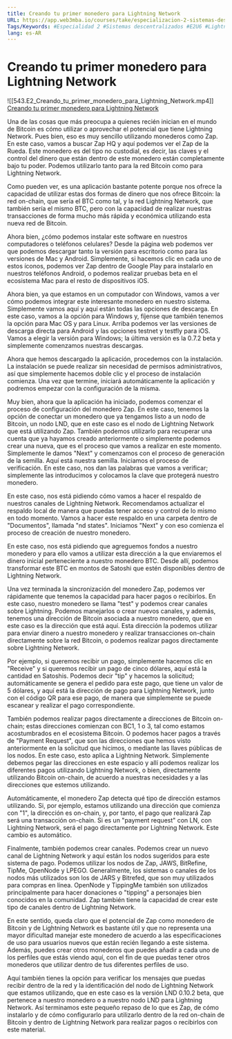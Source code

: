 ```yaml
---
title: Creando tu primer monedero para Lightning Network
URL: https://app.web3mba.io/courses/take/especializacion-2-sistemas-descentralizados/lessons/41082074-creando-tu-primer-monedero-para-lightning-network
Tags/Keywords: #Especialidad 2 #Sistemas descentralizados #E2U6 #Lightning Network #practica #
lang: es-AR
---
```

# Creando tu primer monedero para Lightning Network
![[543.E2_Creando_tu_primer_monedero_para_Lightning_Network.mp4]]
[Creando tu primer monedero para Lightning Network](https://app.web3mba.io?wvideo=r4oeyo3n34)

Una de las cosas que más preocupa a quienes recién inician en el mundo de Bitcoin es cómo utilizar o aprovechar el potencial que tiene Lightning Network. Pues bien, eso es muy sencillo utilizando monederos como Zap. En este caso, vamos a buscar Zap HQ y aquí podemos ver el Zap de la Rueda. Este monedero es del tipo no custodial, es decir, las claves y el control del dinero que están dentro de este monedero están completamente bajo tu poder. Podemos utilizarlo tanto para la red Bitcoin como para Lightning Network.

Como pueden ver, es una aplicación bastante potente porque nos ofrece la capacidad de utilizar estas dos formas de dinero que nos ofrece Bitcoin: la red on-chain, que sería el BTC como tal, y la red Lightning Network, que también sería el mismo BTC, pero con la capacidad de realizar nuestras transacciones de forma mucho más rápida y económica utilizando esta nueva red de Bitcoin.

Ahora bien, ¿cómo podemos instalar este software en nuestros computadores o teléfonos celulares? Desde la página web podemos ver que podemos descargar tanto la versión para escritorio como para las versiones de Mac y Android. Simplemente, si hacemos clic en cada uno de estos íconos, podemos ver Zap dentro de Google Play para instalarlo en nuestros teléfonos Android, o podemos realizar pruebas beta en el ecosistema Mac para el resto de dispositivos iOS.

Ahora bien, ya que estamos en un computador con Windows, vamos a ver cómo podemos integrar este interesante monedero en nuestro sistema. Simplemente vamos aquí y aquí están todas las opciones de descarga. En este caso, vamos a la opción para Windows y, fíjense que también tenemos la opción para Mac OS y para Linux. Arriba podemos ver las versiones de descarga directa para Android y las opciones testnet y testfly para iOS. Vamos a elegir la versión para Windows; la última versión es la 0.7.2 beta y simplemente comenzamos nuestras descargas.

Ahora que hemos descargado la aplicación, procedemos con la instalación. La instalación se puede realizar sin necesidad de permisos administrativos, así que simplemente hacemos doble clic y el proceso de instalación comienza. Una vez que termine, iniciará automáticamente la aplicación y podremos empezar con la configuración de la misma.

Muy bien, ahora que la aplicación ha iniciado, podemos comenzar el proceso de configuración del monedero Zap. En este caso, tenemos la opción de conectar un monedero que ya tengamos listo a un nodo de Bitcoin, un nodo LND, que en este caso es el nodo de Lightning Network que está utilizando Zap. También podemos utilizarlo para recuperar una cuenta que ya hayamos creado anteriormente o simplemente podemos crear una nueva, que es el proceso que vamos a realizar en este momento. Simplemente le damos "Next" y comenzamos con el proceso de generación de la semilla. Aquí está nuestra semilla. Iniciamos el proceso de verificación. En este caso, nos dan las palabras que vamos a verificar; simplemente las introducimos y colocamos la clave que protegerá nuestro monedero.

En este caso, nos está pidiendo cómo vamos a hacer el respaldo de nuestros canales de Lightning Network. Recomendamos actualizar el respaldo local de manera que puedas tener acceso y control de lo mismo en todo momento. Vamos a hacer este respaldo en una carpeta dentro de "Documentos", llamada "nd states". Iniciamos "Next" y con eso comienza el proceso de creación de nuestro monedero.

En este caso, nos está pidiendo que agreguemos fondos a nuestro monedero y para ello vamos a utilizar esta dirección a la que enviaremos el dinero inicial perteneciente a nuestro monedero BTC. Desde allí, podemos transformar este BTC en montos de Satoshi que estén disponibles dentro de Lightning Network.

Una vez terminada la sincronización del monedero Zap, podemos ver rápidamente que tenemos la capacidad para hacer pagos o recibirlos. En este caso, nuestro monedero se llama "test" y podemos crear canales sobre Lightning. Podemos manejarlos o crear nuevos canales, y además, tenemos una dirección de Bitcoin asociada a nuestro monedero, que en este caso es la dirección que está aquí. Esta dirección la podemos utilizar para enviar dinero a nuestro monedero y realizar transacciones on-chain directamente sobre la red Bitcoin, o podemos realizar pagos directamente sobre Lightning Network.

Por ejemplo, si queremos recibir un pago, simplemente hacemos clic en "Receive" y si queremos recibir un pago de cinco dólares, aquí está la cantidad en Satoshis. Podemos decir "tip" y hacemos la solicitud; automáticamente se genera el pedido para este pago, que tiene un valor de 5 dólares, y aquí está la dirección de pago para Lightning Network, junto con el código QR para ese pago, de manera que simplemente se puede escanear y realizar el pago correspondiente.

También podemos realizar pagos directamente a direcciones de Bitcoin on-chain; estas direcciones comienzan con BC1, 1 o 3, tal como estamos acostumbrados en el ecosistema Bitcoin. O podemos hacer pagos a través de "Payment Request", que son las direcciones que hemos visto anteriormente en la solicitud que hicimos, o mediante las llaves públicas de los nodos. En este caso, esto aplica a Lightning Network. Simplemente debemos pegar las direcciones en este espacio y allí podemos realizar los diferentes pagos utilizando Lightning Network, o bien, directamente utilizando Bitcoin on-chain, de acuerdo a nuestras necesidades y a las direcciones que estemos utilizando.

Automáticamente, el monedero Zap detecta qué tipo de dirección estamos utilizando. Si, por ejemplo, estamos utilizando una dirección que comienza con "1", la dirección es on-chain, y, por tanto, el pago que realizará Zap será una transacción on-chain. Si es un "payment request" con LN, con Lightning Network, será el pago directamente por Lightning Network. Este cambio es automático.

Finalmente, también podemos crear canales. Podemos crear un nuevo canal de Lightning Network y aquí están los nodos sugeridos para este sistema de pago. Podemos utilizar los nodos de Zap, JAWS, BitRefine, TipMe, OpenNode y LPEGO. Generalmente, los sistemas o canales de los nodos más utilizados son los de JARS y Bitrefed, que son muy utilizados para compras en línea. OpenNode y TippingMe también son utilizados principalmente para hacer donaciones o "tipping" a personajes bien conocidos en la comunidad. Zap también tiene la capacidad de crear este tipo de canales dentro de Lightning Network.

En este sentido, queda claro que el potencial de Zap como monedero de Bitcoin y de Lightning Network es bastante útil y que no representa una mayor dificultad manejar este monedero de acuerdo a las especificaciones de uso para usuarios nuevos que están recién llegando a este sistema. Además, puedes crear otros monederos que puedes añadir a cada uno de los perfiles que estás viendo aquí, con el fin de que puedas tener otros monederos que utilizar dentro de tus diferentes perfiles de uso.

Aquí también tienes la opción para verificar los mensajes que puedas recibir dentro de la red y la identificación del nodo de Lightning Network que estamos utilizando, que en este caso es la versión LND 0.10.2 beta, que pertenece a nuestro monedero o a nuestro nodo LND para Lightning Network. Así terminamos este pequeño repaso de lo que es Zap, de cómo instalarlo y de cómo configurarlo para utilizarlo dentro de la red on-chain de Bitcoin y dentro de Lightning Network para realizar pagos o recibirlos con este material.